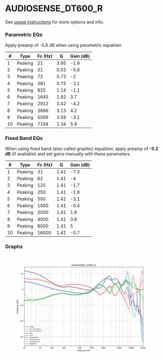 # AUDIOSENSE_DT600_R
See [usage instructions](https://github.com/jaakkopasanen/AutoEq#usage) for more options and info.

### Parametric EQs
Apply preamp of -5.8 dB when using parametric equalizer.

|   # | Type    |   Fc (Hz) |    Q |   Gain (dB) |
|-----|---------|-----------|------|-------------|
|   1 | Peaking |        21 | 3.95 |        -1.9 |
|   2 | Peaking |        31 | 0.53 |        -5.8 |
|   3 | Peaking |        72 | 0.73 |        -2   |
|   4 | Peaking |       381 | 0.75 |        -3.1 |
|   5 | Peaking |       825 | 1.14 |        -1.1 |
|   6 | Peaking |      1645 | 1.82 |         3.7 |
|   7 | Peaking |      2912 | 3.42 |        -4.2 |
|   8 | Peaking |      3886 | 3.13 |         4.2 |
|   9 | Peaking |      5069 | 3.58 |        -3.1 |
|  10 | Peaking |      7194 | 1.34 |         5.9 |

### Fixed Band EQs
When using fixed band (also called graphic) equalizer, apply preamp of **-5.2 dB** (if available) and set gains manually with these parameters.

|   # | Type    |   Fc (Hz) |    Q |   Gain (dB) |
|-----|---------|-----------|------|-------------|
|   1 | Peaking |        31 | 1.41 |        -7.3 |
|   2 | Peaking |        62 | 1.41 |        -4   |
|   3 | Peaking |       125 | 1.41 |        -1.7 |
|   4 | Peaking |       250 | 1.41 |        -1.9 |
|   5 | Peaking |       500 | 1.41 |        -3.1 |
|   6 | Peaking |      1000 | 1.41 |        -0.4 |
|   7 | Peaking |      2000 | 1.41 |         1.8 |
|   8 | Peaking |      4000 | 1.41 |         0.6 |
|   9 | Peaking |      8000 | 1.41 |         5   |
|  10 | Peaking |     16000 | 1.41 |        -0.7 |

### Graphs
![](./AUDIOSENSE_DT600_R.png)
